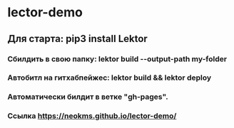 # lector-demo
## Для старта: pip3 install Lektor
### Сбилдить в свою папку: lektor build --output-path my-folder
### Автобитл на гитхабпейжес: lektor build && lektor deploy
### Автоматически билдит в ветке "gh-pages".
### Ссылка https://neokms.github.io/lector-demo/
